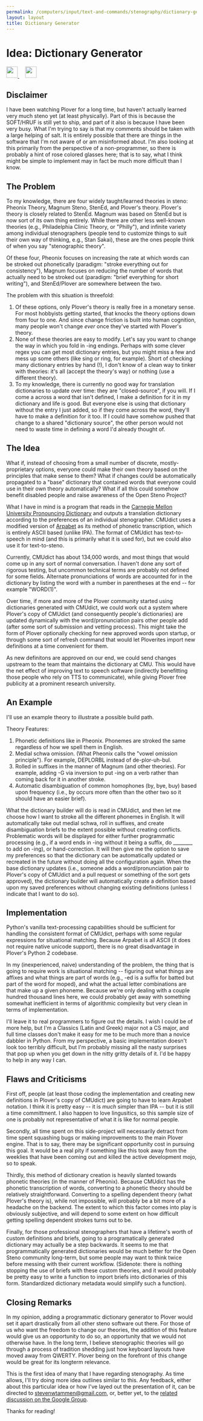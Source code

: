 ```yaml
---
permalink: /computers/input/text-and-commands/stenography/dictionary-generator/
layout: layout
title: Dictionary Generator
---
```


<div class="center">

   <h1>Idea: Dictionary Generator</h1>
   
   <a href="https://github.com/StevenTammen/steventammen.github.io/edit/master/pages/computers/input/text-and-commands/stenography/dictionary-generator.md" target="_blank">
     <img src="https://steventammen.github.io/assets/images/GitHub.png" height="30" width="30">
   </a> &nbsp; &nbsp;
   
   <a href="http://prose.io/#StevenTammen/steventammen.github.io/edit/master/pages/computers/input/text-and-commands/stenography/dictionary-generator.md" target="_blank">
     <img src="https://steventammen.github.io/assets/images/Prose.png" height="30" width="30">
   </a>
   
</div>

## Disclaimer

I have been watching Plover for a long time, but haven't actually learned very much steno yet (at least physically). Part of this is because the SOFT/HRUF is still yet to ship, and part of it also is because I have been very busy. What I'm trying to say is that my comments should be taken with a large helping of salt. It is entirely possible that there are things in the software that I'm not aware of or am misinformed about. I'm also looking at this primarily from the perspective of a non-programmer, so there is probably a hint of rose colored glasses here; that is to say, what I think might be simple to implement may in fact be much more difficult than I know.

## The Problem

To my knowledge, there are four widely taught/learned theories in steno: Pheonix Theory, Magnum Steno, StenEd, and Plover's theory. Plover's theory is closely related to StenEd. Magnum was based on StenEd but is now sort of its own thing entirely. While there are other less well-known theories (e.g., Philadelphia Clinic Theory, or "Philly"), and infinite variety among individual stenographers (people tend to customize things to suit their own way of thinking, e.g., Stan Sakai), these are the ones people think of when you say "stenographic theory".

Of these four, Pheonix focuses on increasing the rate at which words can be stroked out phonetically (paradigm: "stroke everything out for consistency"), Magnum focuses on reducing the number of words that actually need to be stroked out (paradigm: "brief everything for short writing"), and StenEd/Plover are somewhere between the two.

The problem with this situation is threefold:

1. Of these options, only Plover's theory is really free in a monetary sense. For most hobbyists getting started, that knocks the theory options down from four to one. And since change friction is built into human cognition, many people won't change *ever* once they've started with Plover's theory.
2. None of these theories are easy to modify. Let's say you want to change the way in which you fold in -ing endings. Perhaps with some clever regex you can get most dictionary entries, but you might miss a few and mess up some others (like sing or ring, for example). Short of checking many dictionary entries by hand (!), I don't know of a clean way to tinker with theories: it's all (accept the theory's way) or nothing (use a different theory).
3. To my knowledge, there is currently no good way for translation dictionaries to update over time: they are "closed-source", if you will. If I come a across a word that isn't defined, I make a definition for it in my dictionary and life is good. But everyone else is using that dictionary without the entry I just added, so if they come across the word, they'll have to make a definition for it too. If I could have somehow pushed that change to a shared "dictionary source", the other person would not need to waste time in defining a word I'd already thought of.

## The Idea

What if, instead of choosing from a small number of discrete, mostly-proprietary options, everyone could make their own theory based on the principles that make sense to them? What if changes could be automatically propagated to a "base" dictionary that contained words that everyone could use in their own theory automatically? What if all this could somehow benefit disabled people and raise awareness of the Open Steno Project?

What I have in mind is a program that reads in the [Carnegie Mellon University Pronouncing Dictionary](http://svn.code.sf.net/p/cmusphinx/code/trunk/cmudict/cmudict-0.7b) and outputs a translation dictionary according to the preferences of an individual stenographer. CMUdict uses a modified version of [Arpabet](https://en.wikipedia.org/wiki/Arpabet) as its method of phonetic transcription, which is entirely ASCII based (unlike IPA). The format of CMUdict has text-to-speech in mind (and this is primarily what it is used for), but we could also use it for text-to-steno.

Currently, CMUdict has about 134,000 words, and most things that would come up in any sort of normal conversation. I haven't done any sort of rigorous testing, but uncommon technical terms are probably not defined for some fields. Alternate pronunciations of words are accounted for in the dictionary by listing the word with a number in parentheses at the end -- for example "WORD(1)".

Over time, if more and more of the Plover community started using dictionaries generated with CMUdict, we could work out a system where Plover's copy of CMUdict (and consequently people's dictionaries) are updated dynamically with the word/pronunciation pairs other people add (after some sort of submission and vetting process). This might take the form of Plover optionally checking for new approved words upon startup, or through some sort of refresh command that would let Ploverites import new definitions at a time convenient for them.

As new definitons are approved on our end, we could send changes upstream to the team that maintains the dictionary at CMU. This would have the net effect of improving text to speech software (indirectly benefitting those people who rely on TTS to communicate), while giving Plover free publicity at a prominent research university.

## An Example

I'll use an example theory to illustrate a possible build path.

Theory Features:

1. Phonetic definitions like in Pheonix. Phonemes are stroked the same regardless of how we spell them in English.
2. Medial schwa omission. (What Pheonix calls the "vowel omission principle"). For example, DEPLORBL instead of de-plor-uh-bul.
3. Rolled in suffixes in the manner of Magnum (and other theories). For example, adding -G via inversion to put -ing on a verb rather than coming back for it in another stroke.
4. Automatic disambiguation of common homophones (by, bye, buy) based upon frequency (i.e., by occurs more often than the other two so it should have an easier brief).

What the dictionary builder will do is read in CMUdict, and then let me choose how I want to stroke all the different phonemes in English. It will automatically take out medial schwa, roll in suffixes, and create disambiguation briefs to the extent possible without creating conflicts. Problematic words will be displayed for either further programmatic processing (e.g., if a word ends in -ing without it being a suffix, do ________ to add on -ing), or hand-correction. It will then give me the option to save my preferences so that the dictionary can be automatically updated or recreated in the future without doing all the configuration again. When the base dictionary updates (i.e., someone adds a word/pronunciation pair to Plover's copy of CMUdict and a pull request or something of the sort gets approved), the dictionary builder will automatically create a definition based upon my saved preferences without changing existing definitions (unless I indicate that I want to do so).

## Implementation

Python's vanilla text-processing capabilities should be sufficient for handling the consistent format of CMUdict, perhaps with some regular expressions for situational matching. Because Arpabet is all ASCII (it does not require native unicode support), there is no great disadvantage in Plover's Python 2 codebase.

In my (inexperienced, naive) understanding of the problem, the thing that is going to require work is situational matching -- figuring out what things are affixes and what things are part of words (e.g., -ed is a suffix for batted but part of the word for moped), and what the actual letter combinations are that make up a given phoneme. Because we're only dealing with a couple hundred thousand lines here, we could probably get away with something somewhat inefficient in terms of algorithmic complexity but very clean in terms of implementation.

I'll leave it to real programmers to figure out the details. I wish I could be of more help, but I'm a Classics (Latin and Greek) major not a CS major, and full time classes don't make it easy for me to be much more than a novice dabbler in Python. From my perspective, a basic implementation doesn't look too terribly difficult, but I'm probably missing all the nasty surprises that pop up when you get down in the nitty gritty details of it. I'd be happy to help in any way I can.

## Flaws and Criticisms

First off, people (at least those coding the implementation and creating new definitions in Plover's copy of CMUdict) are going to have to learn Arpabet notation. I think it is pretty easy -- it is *much* simpler than IPA -- but it is still a time committment. I also happen to love lingusitics, so this sample size of one is probably not representative of what it is like for normal people.

Secondly, all time spent on this side-project will necessarily detract from time spent squashing bugs or making improvements to the main Plover engine. That is to say, there may be significant opportunity cost in pursuing this goal. It would be a real pity if something like this took away from the weeklies that have been coming out and killed the active development mojo, so to speak.

Thirdly, this method of dictionary creation is heavily slanted towards phonetic theories (in the manner of Pheonix). Because CMUdict has the phonetic transcription of words, converting to a phonetic theory should be relatively straightforward. Converting to a spelling dependent theory (what Plover's theory is), while not impossible, will probably be a bit more of a headache on the backend. The extent to which this factor comes into play is obviously subjective, and will depend to some extent on how difficult getting spelling dependent strokes turns out to be.

Finally, for those professional stenographers that have a lifetime's worth of custom definitions and briefs, going to a programatically generated dictionary may actually be a step backwards. It seems to me that programmatically generated dictionaries would be much better for the Open Steno community long-term, but some people may want to think twice before messing with their current workflow. (Sidenote: there is nothing stopping the use of briefs with these custom theories, and it would probably be pretty easy to write a function to import briefs into dictionaries of this form. Standardized dictionary metadata would simplify such a function).

## Closing Remarks

In my opinion, adding a programmatic dictionary generator to Plover would set it apart drastically from all other steno software out there. For those of us who want the freedom to change our theories, the addition of this feature would give us an opportunity to do so, an opportunity that we would not otherwise have. In the long term, I believe stenographic theories will go through a process of tradition shedding just how keyboard layouts have moved away from QWERTY. Plover being on the forefront of this change would be great for its longterm relevance.

This is the first idea of many that I have regarding stenography. As time allows, I'll try doing more idea outlines similar to this. Any feedback, either about this particular idea or how I've layed out the presentation of it, can be directed to stevenwtammen@gmail.com, or, better yet, to the [related discussion on the Google Group](https://groups.google.com/forum/#!topic/ploversteno/-sowdKC_bjU).

Thanks for reading!
